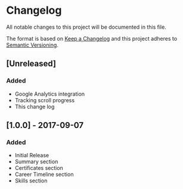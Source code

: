# Changelog
All notable changes to this project will be documented in this file.

The format is based on [Keep a Changelog](http://keepachangelog.com/en/1.0.0/)
and this project adheres to [Semantic Versioning](http://semver.org/spec/v2.0.0.html).

## [Unreleased]
### Added
- Google Analytics integration
- Tracking scroll progress
- This change log

## [1.0.0] - 2017-09-07
### Added
- Initial Release
- Summary section
- Certificates section
- Career Timeline section
- Skills section
